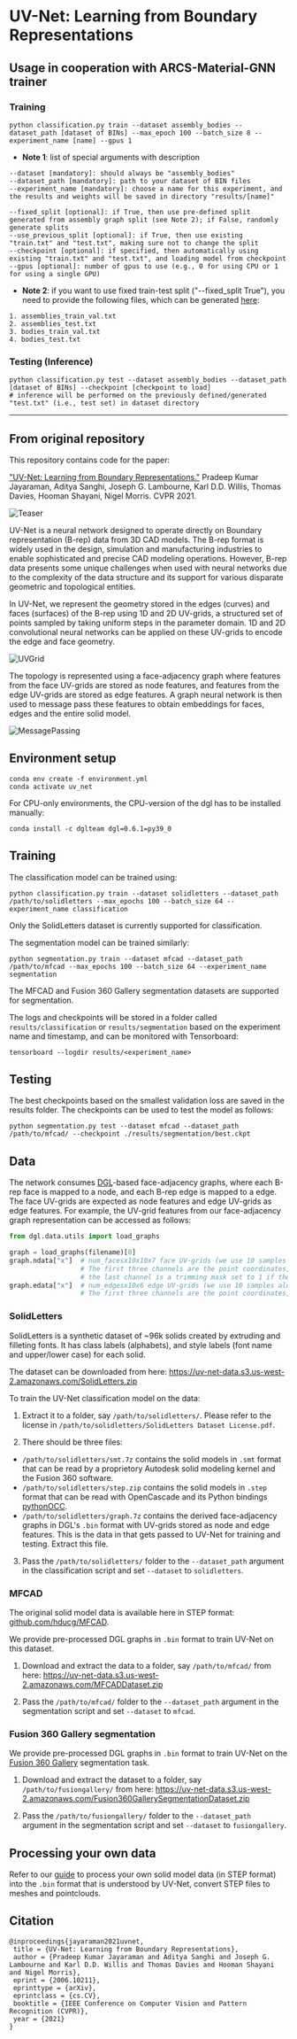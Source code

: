 # UV-Net: Learning from Boundary Representations

## Usage in cooperation with ARCS-Material-GNN trainer

### Training
```
python classification.py train --dataset assembly_bodies --dataset_path [dataset of BINs] --max_epoch 100 --batch_size 8 --experiment_name [name] --gpus 1
```

- **Note 1**: list of special arguments with description

```
--dataset [mandatory]: should always be "assembly_bodies" 
--dataset_path [mandatory]: path to your dataset of BIN files
--experiment_name [mandatory]: choose a name for this experiment, and the results and weights will be saved in directory "results/[name]"

--fixed_split [optional]: if True, then use pre-defined split generated from assembly graph split (see Note 2); if False, randomly generate splits
--use_previous_split [optional]: if True, then use existing "train.txt" and "test.txt", making sure not to change the split
--checkpoint [optional]: if specified, then automatically using existing "train.txt" and "test.txt", and loading model from checkpoint
--gpus [optional]: number of gpus to use (e.g., 0 for using CPU or 1 for using a single GPU)
```

- **Note 2**: if you want to use fixed train-test split ("--fixed_split True"), you need to provide the following files, which can be generated [here](https://github.com/danielegrandi-adsk/ARCS-material-gnn/tree/main/tools/feature_encoders/random_split):
```
1. assemblies_train_val.txt
2. assemblies_test.txt
3. bodies_train_val.txt
4. bodies_test.txt
```

### Testing (Inference)
```
python classification.py test --dataset assembly_bodies --dataset_path [dataset of BINs] --checkpoint [checkpoint to load]
# inference will be performed on the previously defined/generated "test.txt" (i.e., test set) in dataset directory
```
---

## From original repository

This repository contains code for the paper:

["UV-Net: Learning from Boundary Representations."](https://arxiv.org/abs/2006.10211) Pradeep Kumar Jayaraman, Aditya Sanghi, Joseph G. Lambourne, Karl D.D. Willis, Thomas Davies, Hooman Shayani, Nigel Morris. CVPR 2021.

![Teaser](docs/img/Teaser.png)

UV-Net is a neural network designed to operate directly on Boundary representation (B-rep) data from 3D CAD models. The B-rep format is widely used in the design, simulation and manufacturing industries to enable sophisticated and precise CAD modeling operations. However, B-rep data presents some unique challenges when used with neural networks due to the complexity of the data structure and its support for various disparate geometric and topological entities.

In UV-Net, we represent the geometry stored in the edges (curves) and faces (surfaces) of the B-rep using 1D and 2D UV-grids, a structured set of points sampled by taking uniform steps in the parameter domain. 1D and 2D convolutional neural networks can be applied on these UV-grids to encode the edge and face geometry.

![UVGrid](docs/img/UVGrid.png)

The topology is represented using a face-adjacency graph where features from the face UV-grids are stored as node features, and features from the edge UV-grids are stored as edge features. A graph neural network is then used to message pass these features to obtain embeddings for faces, edges and the entire solid model.

![MessagePassing](docs/img/MessagePassing.png)

## Environment setup

```
conda env create -f environment.yml
conda activate uv_net
```

For CPU-only environments, the CPU-version of the dgl has to be installed manually:
```
conda install -c dglteam dgl=0.6.1=py39_0
```

## Training

The classification model can be trained using:
```
python classification.py train --dataset solidletters --dataset_path /path/to/solidletters --max_epochs 100 --batch_size 64 --experiment_name classification
```

Only the SolidLetters dataset is currently supported for classification.

The segmentation model can be trained similarly:
```
python segmentation.py train --dataset mfcad --dataset_path /path/to/mfcad --max_epochs 100 --batch_size 64 --experiment_name segmentation
```

The MFCAD and Fusion 360 Gallery segmentation datasets are supported for segmentation.

The logs and checkpoints will be stored in a folder called `results/classification` or `results/segmentation` based on the experiment name and timestamp, and can be monitored with Tensorboard:

```
tensorboard --logdir results/<experiment_name>
```

## Testing
The best checkpoints based on the smallest validation loss are saved in the results folder. The checkpoints can be used to test the model as follows:

```
python segmentation.py test --dataset mfcad --dataset_path /path/to/mfcad/ --checkpoint ./results/segmentation/best.ckpt
```

## Data
The network consumes [DGL](https://dgl.ai/)-based face-adjacency graphs, where each B-rep face is mapped to a node, and each B-rep edge is mapped to a edge. The face UV-grids are expected as node features and edge UV-grids as edge features. For example, the UV-grid features from our face-adjacency graph representation can be accessed as follows:

```python
from dgl.data.utils import load_graphs

graph = load_graphs(filename)[0]
graph.ndata["x"]  # num_facesx10x10x7 face UV-grids (we use 10 samples along the u- and v-directions of the surface)
                  # The first three channels are the point coordinates, next three channels are the surface normals, and
                  # the last channel is a trimming mask set to 1 if the point is in the visible part of the face and 0 otherwise
graph.edata["x"]  # num_edgesx10x6 edge UV-grids (we use 10 samples along the u-direction of the curve)
                  # The first three channels are the point coordinates, next three channels are the curve tangents
```

### SolidLetters

SolidLetters is a synthetic dataset of ~96k solids created by extruding and filleting fonts. It has class labels (alphabets), and style labels (font name and upper/lower case) for each solid.

The dataset can be downloaded from here: https://uv-net-data.s3.us-west-2.amazonaws.com/SolidLetters.zip

To train the UV-Net classification model on the data: 

1. Extract it to a folder, say `/path/to/solidletters/`. Please refer to the license in `/path/to/solidletters/SolidLetters Dataset License.pdf`.

2. There should be three files:

- `/path/to/solidletters/smt.7z` contains the solid models in `.smt` format that can be read by a proprietory Autodesk solid modeling kernel and the Fusion 360 software.
- `/path/to/solidletters/step.zip` contains the solid models in `.step` format that can be read with OpenCascade and its Python bindings [pythonOCC](https://github.com/tpaviot/pythonocc-core).
- `/path/to/solidletters/graph.7z` contains the derived face-adjacency graphs in DGL's `.bin` format with UV-grids stored as node and edge features. This is the data in that gets passed to UV-Net for training and testing. Extract this file.

3. Pass the `/path/to/solidletters/` folder to the `--dataset_path` argument in the classification script and set `--dataset` to `solidletters`.

### MFCAD

The original solid model data is available here in STEP format: [github.com/hducg/MFCAD](https://github.com/hducg/MFCAD).

We provide pre-processed DGL graphs in `.bin` format to train UV-Net on this dataset.

1. Download and extract the data to a folder, say `/path/to/mfcad/` from here: https://uv-net-data.s3.us-west-2.amazonaws.com/MFCADDataset.zip

2. Pass the `/path/to/mfcad/` folder to the `--dataset_path` argument in the segmentation script and set `--dataset` to `mfcad`.

### Fusion 360 Gallery segmentation

We provide pre-processed DGL graphs in `.bin` format to train UV-Net on the [Fusion 360 Gallery](https://github.com/AutodeskAILab/Fusion360GalleryDataset) segmentation task.

1. Download and extract the dataset to a folder, say `/path/to/fusiongallery/` from here: https://uv-net-data.s3.us-west-2.amazonaws.com/Fusion360GallerySegmentationDataset.zip

2. Pass the `/path/to/fusiongallery/` folder to the `--dataset_path` argument in the segmentation script and set `--dataset` to `fusiongallery`.


## Processing your own data
Refer to our [guide](process/README.md) to process your own solid model data (in STEP format) into the `.bin` format that is understood by UV-Net, convert STEP files to meshes and pointclouds.

## Citation

```
@inproceedings{jayaraman2021uvnet,
 title = {UV-Net: Learning from Boundary Representations},
 author = {Pradeep Kumar Jayaraman and Aditya Sanghi and Joseph G. Lambourne and Karl D.D. Willis and Thomas Davies and Hooman Shayani and Nigel Morris},
 eprint = {2006.10211},
 eprinttype = {arXiv},
 eprintclass = {cs.CV},
 booktitle = {IEEE Conference on Computer Vision and Pattern Recognition (CVPR)},
 year = {2021}
}
```
